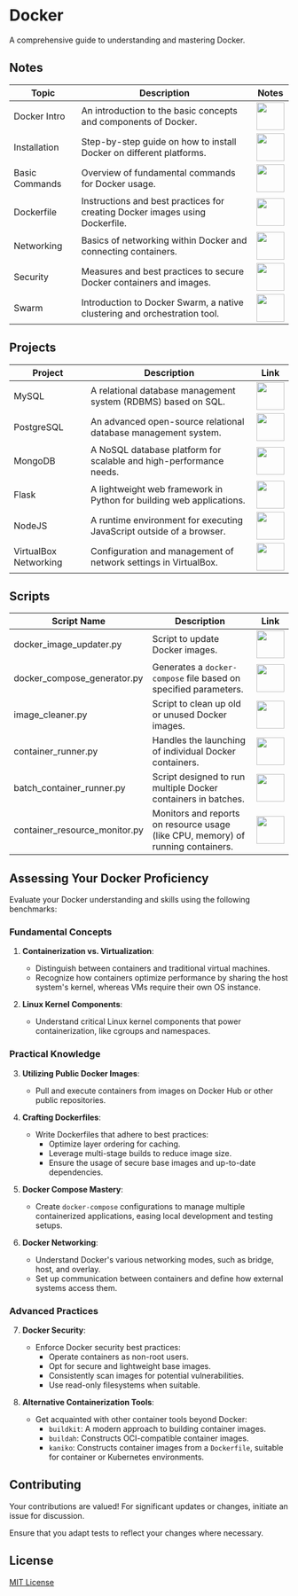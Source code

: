 # Docker
A comprehensive guide to understanding and mastering Docker.

## Notes

| Topic                     | Description                                                                   | Notes                                                                                                     |
| --------------------------| ------------------------------------------------------------------------------| --------------------------------------------------------------------------------------------------------- |
| Docker Intro               | An introduction to the basic concepts and components of Docker.                | <a href="https://github.com/djeada/Docker-Notes/blob/main/notes/01_intro.md"><img src="https://img.icons8.com/color/344/markdown.png" height="50" /></a>               |
| Installation               | Step-by-step guide on how to install Docker on different platforms.           | <a href="https://github.com/djeada/Docker-Notes/blob/main/notes/02_installation.md"><img src="https://img.icons8.com/color/344/markdown.png" height="50" /></a>        |
| Basic Commands             | Overview of fundamental commands for Docker usage.                            | <a href="https://github.com/djeada/Docker-Notes/blob/main/notes/03_basic_commands.md"><img src="https://img.icons8.com/color/344/markdown.png" height="50" /></a>        |
| Dockerfile                 | Instructions and best practices for creating Docker images using Dockerfile.   | <a href="https://github.com/djeada/Docker-Notes/blob/main/notes/04_docker_file.md"><img src="https://img.icons8.com/color/344/markdown.png" height="50" /></a>            |
| Networking                 | Basics of networking within Docker and connecting containers.                  | <a href="https://github.com/djeada/Docker-Notes/blob/main/notes/05_networking.md"><img src="https://img.icons8.com/color/344/markdown.png" height="50" /></a>            |
| Security                   | Measures and best practices to secure Docker containers and images.            | <a href="https://github.com/djeada/Docker-Notes/blob/main/notes/06_security.md"><img src="https://img.icons8.com/color/344/markdown.png" height="50" /></a>               |
| Swarm                      | Introduction to Docker Swarm, a native clustering and orchestration tool.      | <a href="https://github.com/djeada/Docker-Notes/blob/main/notes/07_swarm.md"><img src="https://img.icons8.com/color/344/markdown.png" height="50" /></a>                  |

## Projects

| Project           | Description                                                      | Link                                                                                                   |
| ----------------- | ---------------------------------------------------------------- | ------------------------------------------------------------------------------------------------------ |
| MySQL             | A relational database management system (RDBMS) based on SQL.     | <a href="https://github.com/djeada/Docker-Notes/blob/main/projects/mysql/README.md"><img src="https://img.icons8.com/color/344/markdown.png" height="50" /></a> |
| PostgreSQL        | An advanced open-source relational database management system.    | <a href="https://github.com/djeada/Docker-Notes/blob/main/projects/postgresql/README.md"><img src="https://img.icons8.com/color/344/markdown.png" height="50" /></a> |
| MongoDB           | A NoSQL database platform for scalable and high-performance needs. | <a href="https://github.com/djeada/Docker-Notes/blob/main/projects/mongodb/README.md"><img src="https://img.icons8.com/color/344/markdown.png" height="50" /></a> |
| Flask             | A lightweight web framework in Python for building web applications. | <a href="https://github.com/djeada/Docker-Notes/blob/main/projects/flask/README.md"><img src="https://img.icons8.com/color/344/markdown.png" height="50" /></a> |
| NodeJS            | A runtime environment for executing JavaScript outside of a browser. | <a href="https://github.com/djeada/Docker-Notes/blob/main/projects/nodejs/README.md"><img src="https://img.icons8.com/color/344/markdown.png" height="50" /></a> |
| VirtualBox Networking | Configuration and management of network settings in VirtualBox. | <a href="https://github.com/djeada/Docker-Notes/blob/main/projects/virtualbox_networking/README.md"><img src="https://img.icons8.com/color/344/markdown.png" height="50" /></a> |

## Scripts

| Script Name                     | Description                                                                                           | Link                                                                                              |
| ------------------------------- | ----------------------------------------------------------------------------------------------------- | ------------------------------------------------------------------------------------------------- |
| docker_image_updater.py         | Script to update Docker images.                                                                       | <a href="https://github.com/djeada/Docker-Notes/blob/main/scripts/docker_image_updater.py"><img src="https://img.icons8.com/color/344/python.png" height="50" /></a> |
| docker_compose_generator.py     | Generates a `docker-compose` file based on specified parameters.                                      | <a href="https://github.com/djeada/PythonScripts/blob/main/docker_compose_generator.py"><img src="https://img.icons8.com/color/344/python.png" height="50" /></a> |
| image_cleaner.py                | Script to clean up old or unused Docker images.                                                       | <a href="https://github.com/djeada/Docker-Notes/blob/main/scripts/image_cleaner.py"><img src="https://img.icons8.com/color/344/python.png" height="50" /></a> |
| container_runner.py             | Handles the launching of individual Docker containers.                                                | <a href="https://github.com/djeada/Docker-Notes/blob/main/scripts/container_runner.py"><img src="https://img.icons8.com/color/344/python.png" height="50" /></a> |
| batch_container_runner.py       | Script designed to run multiple Docker containers in batches.                                          | <a href="https://github.com/djeada/Docker-Notes/blob/main/scripts/batch_container_runner.py"><img src="https://img.icons8.com/color/344/python.png" height="50" /></a> |
| container_resource_monitor.py   | Monitors and reports on resource usage (like CPU, memory) of running containers.                       | <a href="https://github.com/djeada/Docker-Notes/blob/main/scripts/container_resource_monitor.py"><img src="https://img.icons8.com/color/344/python.png" height="50" /></a> |


## Assessing Your Docker Proficiency

Evaluate your Docker understanding and skills using the following benchmarks:

### Fundamental Concepts

1. **Containerization vs. Virtualization**:
   - Distinguish between containers and traditional virtual machines.
   - Recognize how containers optimize performance by sharing the host system's kernel, whereas VMs require their own OS instance.

2. **Linux Kernel Components**:
   - Understand critical Linux kernel components that power containerization, like cgroups and namespaces.

### Practical Knowledge

3. **Utilizing Public Docker Images**:
   - Pull and execute containers from images on Docker Hub or other public repositories.

4. **Crafting Dockerfiles**:
   - Write Dockerfiles that adhere to best practices:
     - Optimize layer ordering for caching.
     - Leverage multi-stage builds to reduce image size.
     - Ensure the usage of secure base images and up-to-date dependencies.

5. **Docker Compose Mastery**:
   - Create `docker-compose` configurations to manage multiple containerized applications, easing local development and testing setups.

6. **Docker Networking**:
   - Understand Docker's various networking modes, such as bridge, host, and overlay.
   - Set up communication between containers and define how external systems access them.

### Advanced Practices

7. **Docker Security**:
   - Enforce Docker security best practices:
     - Operate containers as non-root users.
     - Opt for secure and lightweight base images.
     - Consistently scan images for potential vulnerabilities.
     - Use read-only filesystems when suitable.

8. **Alternative Containerization Tools**:
   - Get acquainted with other container tools beyond Docker:
     - `buildkit`: A modern approach to building container images.
     - `buildah`: Constructs OCI-compatible container images.
     - `kaniko`: Constructs container images from a `Dockerfile`, suitable for container or Kubernetes environments.

## Contributing

Your contributions are valued! For significant updates or changes, initiate an issue for discussion.

Ensure that you adapt tests to reflect your changes where necessary.

## License
[MIT License](https://choosealicense.com/licenses/mit/)

